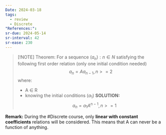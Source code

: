 ```yaml
---
Date: 2024-03-18
tags:
  - review
  - Discrete
"References:":
sr-due: 2024-05-14
sr-interval: 42
sr-ease: 230
---
```


> [!NOTE] Theorem: 
> For a sequence $(a_n) : n\in N$ satisfying the following first order relation (only one initial condition needed)
>$$
> a_n = Aa_{n-1} , n>= 2 
>$$
> where:
> + A $\in$ R
> + knowing the initial conditions ($a_1$)
>   **SOLUTION:**
>$$
>   a_n = a_1 A^{n-1}, n>= 1
>$$

**Remark:**
During the #Discrete  course, only **linear with constant coefficients** relations will be considered. This means that A can never be a function of anything. 